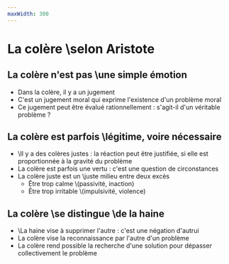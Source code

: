 ```yaml
---
maxWidth: 300
---
```


# La colère \\selon Aristote

## La colère n'est pas \\une simple émotion
- Dans la colère, il y a un jugement
- C'est un jugement moral qui exprime l'existence d'un problème moral
- Ce jugement peut être évalué rationnellement : s'agit-il d'un véritable problème ?

## La colère est parfois \\légitime, voire nécessaire
- \\Il y a des colères justes : la réaction peut être justifiée, si elle est proportionnée à la gravité du problème
- La colère est parfois une vertu : c'est une question de circonstances
- La colère juste est un \\juste milieu entre deux excès
	- Être trop calme \\(passivité, inaction)
	- Être trop irritable \\(impulsivité, violence)

## La colère \\se distingue \\de la haine
- \\La haine vise à supprimer l'autre : c'est une négation d'autrui
- La colère vise la reconnaissance par l'autre d'un problème
- La colère rend possible la recherche d'une solution pour dépasser collectivement le problème